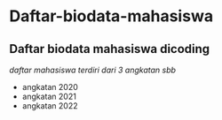 Daftar-biodata-mahasiswa
== 
Daftar biodata mahasiswa dicoding
--
*daftar mahasiswa terdiri dari 3 angkatan sbb*
- angkatan 2020
- angkatan 2021
- angkatan 2022
